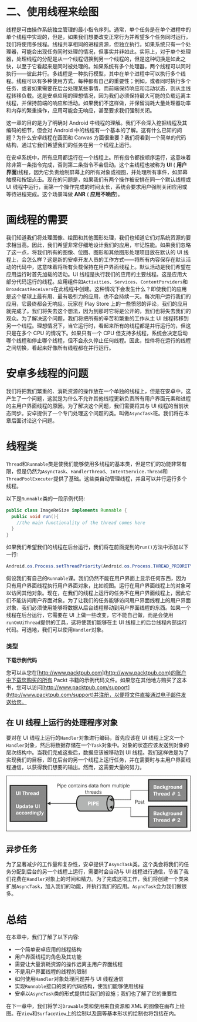 # 二、使用线程来绘图

线程是可由操作系统独立管理的最小指令序列。通常，单个任务是在单个进程中的单个线程中实现的，但是，如果我们想要改变正常行为并希望多个任务同时运行，我们将使用多线程。线程共享相同的进程资源，但独立执行。如果系统只有一个处理器，可能会出现任务同时处理的情况，但事实并非如此。实际上，对于单个处理器，处理线程的分配是从一个线程切换到另一个线程的，但是这种切换是如此之快，以至于它看起来是同时被处理的。如果系统有多个处理器，两个线程可以同时执行——彼此并行。多线程是一种执行模型，其中在单个进程中可以执行多个线程。线程可以有多种使用方式，每种都有自己的重要性；例如，或者同时执行多个任务，或者如果需要在后台处理某些事情，而前端保持响应和活动状态，则从主线程转移负载。这是安卓应用的理想情况，因为我们必须保持最大可能的负载远离主线程，并保持前端的响应和活动。如果我们不这样做，并保留消耗大量处理器功率和内存的繁重操作，应用可能会无响应，甚至要求我们强制关闭。

这一章的目的是为了明确对 Android 中线程的理解。我们不会深入挖掘线程及其编码的细节，但会对 Android 中的线程有一个基本的了解。这有什么已知的问题？为什么安卓线程在画图和 Canvas 方面很重要？我们将看到一个简单的代码结构，通过它我们希望我们的任务在另一个线程上运行。

在安卓系统中，所有应用都运行在一个线程上。所有指令都按顺序运行，这意味着除非第一条指令完成，否则第二条指令不会启动。这个主线程也被称为 **UI** ( **用户界面**)线程，因为它负责绘制屏幕上的所有对象或视图，并处理所有事件，如屏幕触摸和按钮点击。现在的问题是，如果我们有两个操作被安排在同一个默认线程或 UI 线程中运行，而第一个操作完成的时间太长，系统会要求用户强制关闭应用或等待进程完成。这个场景叫做 **ANR** ( **应用不响应**)。

# 画线程的需要

我们知道我们将处理图像、绘图和其他图形处理，我们也知道它们对系统资源的要求相当高。因此，我们希望非常仔细地设计我们的应用，牢记性能。如果我们忽略了这一点，将我们所有的图像、位图、图形和其他图形处理项目放在默认的 UI 线程上，会怎么样？这是新的安卓开发人员的工作方式——将所有内容保存在默认活动的代码中，这意味着将所有负载保持在用户界面线程上。默认活动是我们希望在应用运行时首先加载的活动。UI 线程是执行我们的应用的主要线程。这是应用大部分代码运行的线程。应用组件如`Activities`、`Services`、`ContentPorviders`和`BroadcastReceivers`在此线程中创建。这种情况下会发生什么？即使我们的应用是这个星球上最有用、最有吸引力的应用，也不会持续一天。每次用户运行我们的应用，它最终都会无响应。玩家在 Play Store 上的一些愤怒的评论，我们的应用就完成了。我们将失去这个想法，因为到那时它将是公开的，我们也将失去我们的观众。为了解决这个问题，我们将把所有的辛苦和繁重的工作从主 UI 线程转移到另一个线程。理想情况下，当它运行时，看起来所有的线程都是并行运行的，但这只是在多个 CPU 的情况下。如果只有一个 CPU 但支持多线程，系统会决定启动哪个线程和停止哪个线程，但不会永久停止任何线程。因此，控件将在运行的线程之间切换，看起来好像所有线程都在并行运行。

# 安卓多线程的问题

我们将把我们繁重的、消耗资源的操作放在一个单独的线程上，但是在安卓中，这产生了一个问题，这就是为什么不允许其他线程更新负责所有用户界面元素和进程的主用户界面线程的原因。为了解决这个问题，我们需要将其与 UI 线程的当前状态同步。安卓提供了一个专门处理这个问题的类。叫做`AsyncTask`班。我们将在本章后面讨论这个问题。

# 线程类

`Thread`和`Runnable`类是使我们能够使用多线程的基本类，但是它们的功能非常有限，但是仍然为`AsyncTask`、`HandlerThread`、`IntentService.Thread`和`ThreadPoolExecuter`提供了基础。这些类自动管理线程，并且可以并行运行多个线程。

以下是`Runnable`类的一段示例代码:

```java
public class ImageReSize implements Runnable {
  public void run(){
    //the main functionality of the thread comes here
  }
}
```

如果我们希望我们的线程在后台运行，我们将在前面提到的`run()`方法中添加以下一行:

```java
Android.os.Process.setThreadPriority(Android.os.Process.THREAD_PRIORITY_BACKGROUND);
```

假设我们有自己的`Runnable`课。我们仍然不能在用户界面上显示任何东西，因为只有用户界面线程执行用户界面对象，比如视图。运行在用户界面线程上的对象可以访问其他对象。现在，在我们的线程上运行的任务不在用户界面线程上，因此它们不能访问用户界面对象。为了让我们的任务能够访问用户界面线程上的用户界面对象，我们必须使用能够将数据从后台线程移动到用户界面线程的东西。如果一个线程在后台运行，它需要在 UI 上做一些改变，它不能自己做，而是会使用`runOnUiThread`提供的工具，这将使我们能够在主 UI 线程上的后台线程内部运行代码。可选地，我们可以使用`Handler`对象。

### 类型

**下载示例代码**

您可以从您在[http://www.packtpub.com](http://www.packtpub.com)的账户中下载您购买的所有 Packt 书籍的示例代码文件。如果您在其他地方购买了这本书，您可以访问[http://www.packtpub.com/support](http://www.packtpub.com/support)并注册，以便将文件直接通过电子邮件发送给您。

## 在 UI 线程上运行的处理程序对象

要对在 UI 线程上运行的`Handler`对象进行编码，首先应该在 UI 线程上定义一个`Handler`对象，然后将数据存储在一个`Task`对象中。对象的状态应该发送到对象的层次结构中。当我们完成这些后，数据应该被移动到 UI 线程。我们这样做是为了实现我们的目标，即在后台的另一个线程上运行任务，并在需要时与主用户界面线程通信，以获得我们想要的输出。然而，这需要大量的努力。

![Handler objects that run on the UI thread](img/5396_02_01.jpg)

## 异步任务

为了显著减少的工作量和复杂性，安卓提供了`AsyncTask`类。这个类会将我们的任务分配到后台的另一个线程上运行，需要时会自动与 UI 线程进行通信，节省了我们花费在`Handler`对象上的时间和精力。为了完成这项工作，我们将创建一个类来扩展`AsyncTask`，加入我们的功能，并执行我们的应用。`AsyncTask`会为我们做很多。

# 总结

在本章中，我们了解了以下内容:

*   一个简单安卓应用的线程结构
*   用户界面线程的角色及其功能
*   需要让大量消耗资源的操作远离主用户界面线程
*   不是用户界面线程的线程的限制
*   如何使用`Handler`对象处理问题并与 UI 线程通信
*   实现`Runnable`接口的类的代码结构，使我们能够使用线程
*   安卓以`AsyncTask`类的形式提供给我们的设施；我们也了解了它的重要性

在下一章中，我们将学习`Drawable`类和使用来自资源和 XML 的图像在画布上绘图。在`View`和`SurfaceView`上的绘制以及圆等基本形状的绘制也将包括在内。
